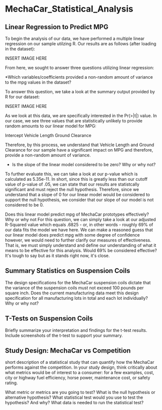 # MechaCar_Statistical_Analysis

## Linear Regression to Predict MPG

To begin the analysis of our data, we have performed a multiple linear regression on our sample utilzing R. Our results are as follows (after loading in the dataset):

INSERT IMAGE HERE

From here, we sought to answer three questions utilizing linear regression:

*Which variables/coefficients provided a non-random amount of variance to the mpg values in the dataset?

To answer this question, we take a look at the summary output provided by R for our dataset:

INSERT IMAGE HERE

As we look at this data, we are specifically interested in the Pr(>|t|) value. In our case, we see three values that are statistically unlikely to provide random amounts to our linear model for MPG:

Intercept
Vehicle Length
Ground Clearance

Therefore, by this process, we understand that Vehicle Length and Ground Clearance for our sample have a significant impact on MPG and therefore, provide a non-random amount of variance. 

* Is the slope of the linear model considered to be zero? Why or why not?

To further evaluate this, we can take a look at our p-value which is calculated as 5.35e-11. In short, since this is greatly less than our cutoff value of p-value of .05, we can state that our results are statistcally significant and must reject the null hypothesis. Therefore, since we understand that a slope of 0 for our linear model would be considered to support the null hypothesis, we consider that our slope of our model is not considered to be 0.

Does this linear model predict mpg of MechaCar prototypes effectively? Why or why not
For this question, we can simply take a look at our adjusted R-Squared value which equals .6825 - or, in other words - roughly 69% of our data fits the model we have here. We can make a reasoned guess that our linear model does predict mpg with some degree of confidence however, we would need to further clarify our measures of effectiveness. That is, we must simply understand and define our understanding of what it means to be effective for this analysis. Would 69% be considered effective? It's tough to say but as it stands right now, it's close.  


## Summary Statistics on Suspension Coils

The design specifications for the MechaCar suspension coils dictate that the variance of the suspension coils must not exceed 100 pounds per square inch. Does the current manufacturing data meet this design specification for all manufacturing lots in total and each lot individually? Why or why not?

## T-Tests on Suspension Coils

Briefly summarize your interpretation and findings for the t-test results. Include screenshots of the t-test to support your summary. 


## Study Design: MechaCar vs Competition

short description of a statistical study that can quantify how the MechaCar performs against the competition. In your study design, think critically about what metrics would be of interest to a consumer: for a few examples, cost, city or highway fuel efficiency, horse power, maintenance cost, or safety rating. 


What metric or metrics are you going to test?
What is the null hypothesis or alternative hypothesis?
What statistical test would you use to test the hypothesis? And why?
What data is needed to run the statistical test?